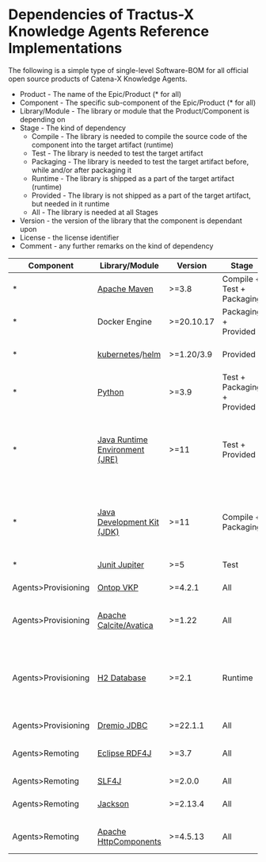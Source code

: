 # Dependencies of Tractus-X Knowledge Agents Reference Implementations

The following is a simple type of single-level Software-BOM for all official open source products of Catena-X Knowledge Agents. 

* Product - The name of the Epic/Product (* for all)
* Component - The specific sub-component of the Epic/Product (* for all)
* Library/Module - The library or module that the Product/Component is depending on
* Stage - The kind of dependency 
  * Compile - The library is needed to compile the source code of the component into the target artifact (runtime)
  * Test - The library is needed to test the target artifact
  * Packaging - The library is needed to test the target artifact before, while and/or after packaging it
  * Runtime - The library is shipped as a part of the target artifact (runtime)
  * Provided - The library is not shipped as a part of the target artifact, but needed in it runtime
  * All - The library is needed at all Stages
* Version - the version of the library that the component is dependant upon
* License - the license identifier
* Comment - any further remarks on the kind of dependency

| Component | Library/Module  | Version | Stage | License | Comment |
| -- | --- | --- | --- | --- | ---| 
| * | [Apache Maven](https://maven.apache.org) | >=3.8 | Compile + Test + Packaging | Apache License 2.0 |     |
| * | Docker Engine | >=20.10.17 | Packaging + Provided | Apache License 2.0 |     |
| * | [kubernetes](https://kubernetes.io/de/)/[helm](https://helm.sh/) | >=1.20/3.9 | Provided | Apache License 2.0 |     |
| * | [Python](https://www.python.org/) | >=3.9 | Test + Packaging + Provided | Zero Clause BSD |     |
| * | [Java Runtime Environment (JRE)](https://de.wikipedia.org/wiki/Java-Laufzeitumgebung) | >=11 | Test + Provided | * | License (GPL, BCL, ...) depends on choosen runtime. |
| * | [Java Development Kit (JDK)](https://de.wikipedia.org/wiki/Java_Development_Kit) | >=11 | Compile + Packaging | * | License (GPL, BCL, ...) depends on choosen kit. |
| * | [Junit Jupiter](https://junit.org) | >=5 | Test | MIT |     |
| Agents>Provisioning | [Ontop VKP](https://ontop-vkg.org/) | >=4.2.1 | All | Apache License 2.0 |     |
| Agents>Provisioning | [Apache Calcite/Avatica](https://calcite.apache.org/avatica/) | >=1.22 | All | Apache License 2.0 |     |
| Agents>Provisioning | [H2 Database](http://h2database.com/) | >=2.1 | Runtime | Mozilla Public License (2.0) and Eclipse Public License (1.0) |     |
| Agents>Provisioning | [Dremio JDBC](https://docs.dremio.com/software/drivers/jdbc/) | >=22.1.1 | All | Proprietary |     |
| Agents>Remoting | [Eclipse RDF4J](https://rdf4j.org/) | >=3.7 | All | Eclipse Public License (1.0) |     |
| Agents>Remoting | [SLF4J](https://www.slf4j.org) | >=2.0.0 | All | MIT |     |
| Agents>Remoting | [Jackson](https://github.com/FasterXML/jackson) | >=2.13.4 | All | Apache License 2.0 |     |
| Agents>Remoting | [Apache HttpComponents](https://hc.apache.org/) | >=4.5.13 | All | Apache License 2.0 |     |
